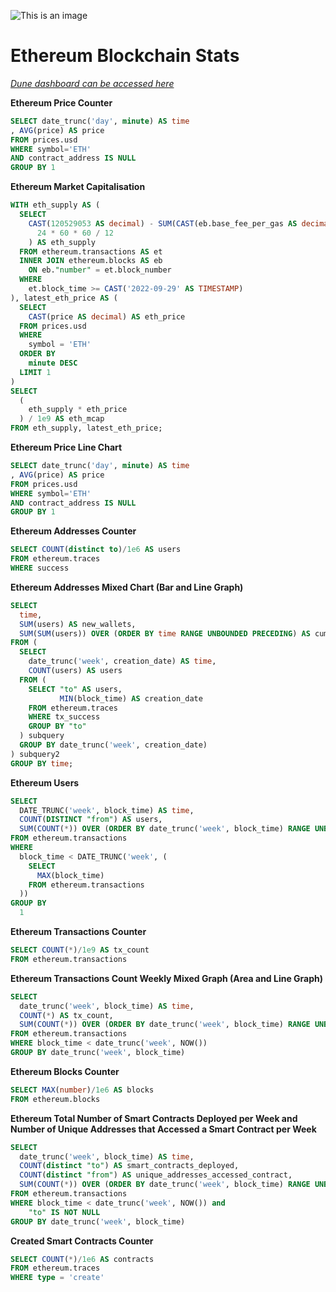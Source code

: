![This is an image](https://bayodeolorundare.com/wp-content/uploads/2023/02/tableau_hero.jpg)

# Ethereum Blockchain Stats

[*Dune dashboard can be accessed here*](https://dune.com/babylondon_204/ethereum-blockchain-stats)

**Ethereum Price Counter**

```sql
SELECT date_trunc('day', minute) AS time
, AVG(price) AS price
FROM prices.usd
WHERE symbol='ETH'
AND contract_address IS NULL
GROUP BY 1
```

**Ethereum Market Capitalisation**

```sql
WITH eth_supply AS (
  SELECT
    CAST(120529053 AS decimal) - SUM(CAST(eb.base_fee_per_gas AS decimal) * CAST(et.gas_used AS decimal)) / 1e18 + /* missing ETH2 rewards for now, awaiting beacon chain data, using estimated 1600 ETH staking issuance /day for now */ COUNT(eb.number) * 1600 / (
      24 * 60 * 60 / 12
    ) AS eth_supply
  FROM ethereum.transactions AS et
  INNER JOIN ethereum.blocks AS eb
    ON eb."number" = et.block_number
  WHERE
    et.block_time >= CAST('2022-09-29' AS TIMESTAMP)
), latest_eth_price AS (
  SELECT
    CAST(price AS decimal) AS eth_price
  FROM prices.usd
  WHERE
    symbol = 'ETH'
  ORDER BY
    minute DESC
  LIMIT 1
)
SELECT
  (
    eth_supply * eth_price
  ) / 1e9 AS eth_mcap
FROM eth_supply, latest_eth_price;
```

**Ethereum Price Line Chart**

```sql
SELECT date_trunc('day', minute) AS time
, AVG(price) AS price
FROM prices.usd
WHERE symbol='ETH'
AND contract_address IS NULL
GROUP BY 1
```

**Ethereum Addresses Counter**

```sql
SELECT COUNT(distinct to)/1e6 AS users
FROM ethereum.traces
WHERE success
```

**Ethereum Addresses Mixed Chart (Bar and Line Graph)**

```sql
SELECT 
  time,
  SUM(users) AS new_wallets,
  SUM(SUM(users)) OVER (ORDER BY time RANGE UNBOUNDED PRECEDING) AS cum_created_wallets
FROM (
  SELECT 
    date_trunc('week', creation_date) AS time,
    COUNT(users) AS users
  FROM (
    SELECT "to" AS users,
           MIN(block_time) AS creation_date
    FROM ethereum.traces
    WHERE tx_success
    GROUP BY "to"
  ) subquery
  GROUP BY date_trunc('week', creation_date)
) subquery2
GROUP BY time;
```

**Ethereum Users**

```sql
SELECT
  DATE_TRUNC('week', block_time) AS time,
  COUNT(DISTINCT "from") AS users,
  SUM(COUNT(*)) OVER (ORDER BY date_trunc('week', block_time) RANGE UNBOUNDED PRECEDING) AS cum_users
FROM ethereum.transactions
WHERE
  block_time < DATE_TRUNC('week', (
    SELECT
      MAX(block_time)
    FROM ethereum.transactions
  ))
GROUP BY
  1
```

**Ethereum Transactions Counter**

```sql
SELECT COUNT(*)/1e9 AS tx_count
FROM ethereum.transactions
```

**Ethereum Transactions Count Weekly Mixed Graph (Area and Line Graph)**

```sql
SELECT 
  date_trunc('week', block_time) AS time,
  COUNT(*) AS tx_count,
  SUM(COUNT(*)) OVER (ORDER BY date_trunc('week', block_time) RANGE UNBOUNDED PRECEDING) AS cum_tx_count
FROM ethereum.transactions
WHERE block_time < date_trunc('week', NOW())
GROUP BY date_trunc('week', block_time)
```

**Ethereum Blocks Counter**

```sql
SELECT MAX(number)/1e6 AS blocks
FROM ethereum.blocks
```
**Ethereum Total Number of Smart Contracts Deployed per Week and Number of Unique Addresses that Accessed a Smart Contract per Week**

```sql
SELECT  
  date_trunc('week', block_time) AS time,
  COUNT(distinct "to") AS smart_contracts_deployed,
  COUNT(distinct "from") AS unique_addresses_accessed_contract,
  SUM(COUNT(*)) OVER (ORDER BY date_trunc('week', block_time) RANGE UNBOUNDED PRECEDING) AS cum_smart_contracts_deployed
FROM ethereum.transactions
WHERE block_time < date_trunc('week', NOW()) and
    "to" IS NOT NULL
GROUP BY date_trunc('week', block_time)
```

**Created Smart Contracts Counter**

```sql
SELECT COUNT(*)/1e6 AS contracts
FROM ethereum.traces
WHERE type = 'create'
```
